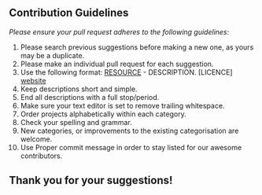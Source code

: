 ## Contribution Guidelines

*Please ensure your pull request adheres to the following guidelines:*

1) Please search previous suggestions before making a new one, as yours may be a duplicate.
2) Please make an individual pull request for each suggestion.
2) Use the following format: [RESOURCE](REPO-LINK) - DESCRIPTION. [LICENCE] [website](WEB-LINK)
3) Keep descriptions short and simple.
4) End all descriptions with a full stop/period.
5) Make sure your text editor is set to remove trailing whitespace.
6) Order projects alphabetically within each category.
7) Check your spelling and grammar.
8) New categories, or improvements to the existing categorisation are welcome.
9) Use Proper commit message in order to stay listed for our awesome contributors.


## Thank you for your suggestions!

